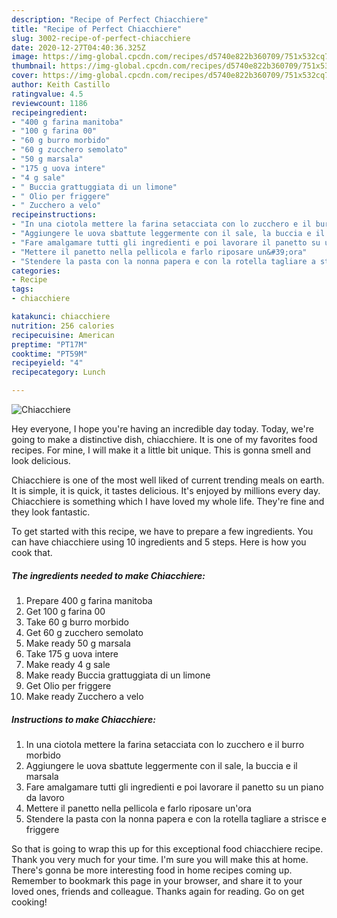 ```yaml
---
description: "Recipe of Perfect Chiacchiere"
title: "Recipe of Perfect Chiacchiere"
slug: 3002-recipe-of-perfect-chiacchiere
date: 2020-12-27T04:40:36.325Z
image: https://img-global.cpcdn.com/recipes/d5740e822b360709/751x532cq70/chiacchiere-recipe-main-photo.jpg
thumbnail: https://img-global.cpcdn.com/recipes/d5740e822b360709/751x532cq70/chiacchiere-recipe-main-photo.jpg
cover: https://img-global.cpcdn.com/recipes/d5740e822b360709/751x532cq70/chiacchiere-recipe-main-photo.jpg
author: Keith Castillo
ratingvalue: 4.5
reviewcount: 1186
recipeingredient:
- "400 g farina manitoba"
- "100 g farina 00"
- "60 g burro morbido"
- "60 g zucchero semolato"
- "50 g marsala"
- "175 g uova intere"
- "4 g sale"
- " Buccia grattuggiata di un limone"
- " Olio per friggere"
- " Zucchero a velo"
recipeinstructions:
- "In una ciotola mettere la farina setacciata con lo zucchero e il burro morbido"
- "Aggiungere le uova sbattute leggermente con il sale, la buccia e il marsala"
- "Fare amalgamare tutti gli ingredienti e poi lavorare il panetto su un piano da lavoro"
- "Mettere il panetto nella pellicola e farlo riposare un&#39;ora"
- "Stendere la pasta con la nonna papera e con la rotella tagliare a strisce e friggere"
categories:
- Recipe
tags:
- chiacchiere

katakunci: chiacchiere 
nutrition: 256 calories
recipecuisine: American
preptime: "PT17M"
cooktime: "PT59M"
recipeyield: "4"
recipecategory: Lunch

---
```



![Chiacchiere](https://img-global.cpcdn.com/recipes/d5740e822b360709/751x532cq70/chiacchiere-recipe-main-photo.jpg)

Hey everyone, I hope you're having an incredible day today. Today, we're going to make a distinctive dish, chiacchiere. It is one of my favorites food recipes. For mine, I will make it a little bit unique. This is gonna smell and look delicious.



Chiacchiere is one of the most well liked of current trending meals on earth. It is simple, it is quick, it tastes delicious. It's enjoyed by millions every day. Chiacchiere is something which I have loved my whole life. They're fine and they look fantastic.


To get started with this recipe, we have to prepare a few ingredients. You can have chiacchiere using 10 ingredients and 5 steps. Here is how you cook that.

<!--inarticleads1-->

##### The ingredients needed to make Chiacchiere:

1. Prepare 400 g farina manitoba
1. Get 100 g farina 00
1. Take 60 g burro morbido
1. Get 60 g zucchero semolato
1. Make ready 50 g marsala
1. Take 175 g uova intere
1. Make ready 4 g sale
1. Make ready  Buccia grattuggiata di un limone
1. Get  Olio per friggere
1. Make ready  Zucchero a velo




<!--inarticleads2-->

##### Instructions to make Chiacchiere:

1. In una ciotola mettere la farina setacciata con lo zucchero e il burro morbido
1. Aggiungere le uova sbattute leggermente con il sale, la buccia e il marsala
1. Fare amalgamare tutti gli ingredienti e poi lavorare il panetto su un piano da lavoro
1. Mettere il panetto nella pellicola e farlo riposare un&#39;ora
1. Stendere la pasta con la nonna papera e con la rotella tagliare a strisce e friggere




So that is going to wrap this up for this exceptional food chiacchiere recipe. Thank you very much for your time. I'm sure you will make this at home. There's gonna be more interesting food in home recipes coming up. Remember to bookmark this page in your browser, and share it to your loved ones, friends and colleague. Thanks again for reading. Go on get cooking!
